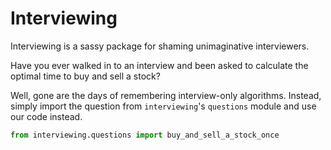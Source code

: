 # Interviewing

Interviewing is a sassy package for shaming unimaginative interviewers.

Have you ever walked in to an interview and been asked to calculate the optimal time to buy and sell a stock?

Well, gone are the days of remembering interview-only algorithms. 
Instead, simply import the question from `interviewing`'s `questions` module and use our code instead.

```python
from interviewing.questions import buy_and_sell_a_stock_once
```